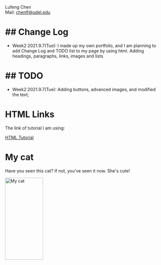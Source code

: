 <html>
  <title> My Page</title>
<head>
  
<p1>Lufeng Chen</p1>   
<p1>Mail: chenlf@udel.edu</p2>

</head>
<body>  
  
  <h1>## Change Log</h1>
  
  <ul>
    <li>Week2 2021.9.7(Tue): I made up my own portfolio, and I am planning to add Change Log and TODO list to my page by using html.  Adding headings, paragraphs, links, images and lists</li>
  </ul>

  <h1>## TODO</h1>
  
  <ul>
  <li> Week2 2021.9.7(Tue):  Adding buttons, advanced images, and modified the text; </li>
  </ul>
  
  <h1>HTML Links</h1>
  
  <p>The link of tutorial I am using:</p>
  <a href="https://www.w3schools.com/html/">HTML Tutorial</a>
  
  <h1>My cat</h1>
  <p>Have you seen this cat? If not, you've seen it now. She's cute!</p>
  
  <img src="https://github.com/LufengChen233/lufeng-cisc275.github.io/blob/main/My%20cat/QingQing.png" alt="My cat" width="124" height="268">
  
</body>
</html>
